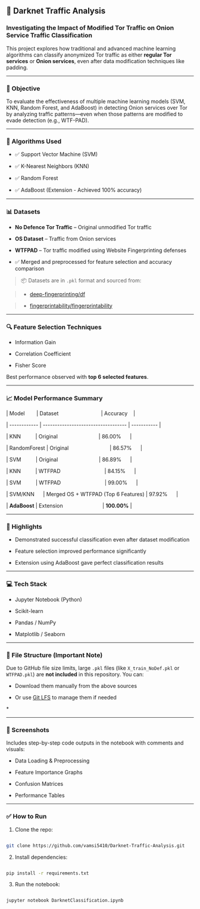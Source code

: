 
## 🚦 Darknet Traffic Analysis



### Investigating the Impact of Modified Tor Traffic on Onion Service Traffic Classification



This project explores how traditional and advanced machine learning algorithms can classify anonymized Tor traffic as either **regular Tor services** or **Onion services**, even after data modification techniques like padding.



---



### 📌 Objective



To evaluate the effectiveness of multiple machine learning models (SVM, KNN, Random Forest, and AdaBoost) in detecting Onion services over Tor by analyzing traffic patterns—even when those patterns are modified to evade detection (e.g., WTF-PAD).



---



### 🧠 Algorithms Used



* ✅ Support Vector Machine (SVM)

* ✅ K-Nearest Neighbors (KNN)

* ✅ Random Forest

* ✅ AdaBoost (Extension - Achieved 100% accuracy)



---



### 📊 Datasets



* **No Defence Tor Traffic** – Original unmodified Tor traffic

* **OS Dataset** – Traffic from Onion services

* **WTFPAD** – Tor traffic modified using Website Fingerprinting defenses

* ✅ Merged and preprocessed for feature selection and accuracy comparison



> 📦 Datasets are in `.pkl` format and sourced from:

>

> * [deep-fingerprinting/df](https://github.com/deep-fingerprinting/df)

> * [fingerprintability/fingerprintability](https://github.com/fingerprintability/fingerprintability/tree/master)



---



### 🔍 Feature Selection Techniques



* Information Gain

* Correlation Coefficient

* Fisher Score



Best performance observed with **top 6 selected features**.



---



### 📈 Model Performance Summary



| Model        | Dataset                             | Accuracy    |

| ------------ | ----------------------------------- | ----------- |

| KNN          | Original                            | 86.00%      |

| RandomForest | Original                            | 86.57%      |

| SVM          | Original                            | 86.89%      |

| KNN          | WTFPAD                              | 84.15%      |

| SVM          | WTFPAD                              | 99.00%      |

| SVM/KNN      | Merged OS + WTFPAD (Top 6 Features) | 97.92%      |

| **AdaBoost** | Extension                           | **100.00%** |



---



### 🧪 Highlights



* Demonstrated successful classification even after dataset modification

* Feature selection improved performance significantly

* Extension using AdaBoost gave perfect classification results



---



### 💻 Tech Stack



* Jupyter Notebook (Python)

* Scikit-learn

* Pandas / NumPy

* Matplotlib / Seaborn



---



### 📂 File Structure (Important Note)



Due to GitHub file size limits, large `.pkl` files (like `X_train_NoDef.pkl` or `WTFPAD.pkl`) are **not included** in this repository. You can:



* Download them manually from the above sources

* Or use [Git LFS](https://git-lfs.github.com) to manage them if needed

* 



---



### 📸 Screenshots



Includes step-by-step code outputs in the notebook with comments and visuals:



* Data Loading & Preprocessing

* Feature Importance Graphs

* Confusion Matrices

* Performance Tables



---



### ✅ How to Run



1. Clone the repo:



```bash

git clone https://github.com/vamsi5410/Darknet-Traffic-Analysis.git

```



2. Install dependencies:



```bash

pip install -r requirements.txt

```



3. Run the notebook:



```bash

jupyter notebook DarknetClassification.ipynb

```
